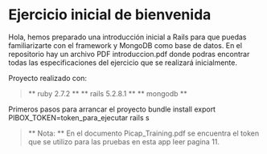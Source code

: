 # Ejercicio inicial de bienvenida

Hola, hemos preparado una introducción inicial a Rails para que puedas familiarizarte con el framework y MongoDB como base de datos. En el repositorio hay un archivo PDF introduccion.pdf donde podras encontrar todas las especificaciones del ejercicio que se realizará inicialmente.



Proyecto realizado con:
> ** ruby 2.7.2 **
> ** rails 5.2.8.1 **
> ** mongodb **


Primeros pasos para arrancar el proyecto
bundle install
export PIBOX_TOKEN=token_para_ejecutar
rails s


> ** Nota: ** En el documento Picap_Training.pdf se encuentra el token que se utilizo para las pruebas en esta app leer pagina 11.